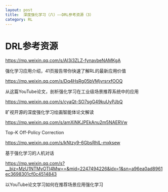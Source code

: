 ```yaml
---
layout: post
title:  深度强化学习（六）——DRL参考资源（3）
category: RL 
---
```


# DRL参考资源

https://mp.weixin.qq.com/s/AI3i3ZLZ-fynavbeNAMKgA

强化学习应用介绍，41页报告带你快速了解RL的最新应用价值

https://mp.weixin.qq.com/s/Dq4HsRg05bVMjvrsrxfOOQ

从这篇YouTube论文，剖析强化学习在工业级场景推荐系统中的应用

https://mp.weixin.qq.com/s/cyaQt-SO7sgG49kuUyPJbQ

旷视开源的深度强化学习绘画智能体论文解读

https://mp.weixin.qq.com/s/amXiNKJPEkAnu2m5NAERVw

Top-K Oﬀ-Policy Correction

https://mp.weixin.qq.com/s/kNtzy9-6GbsRhlL-mxksew

基于强化学习的人机对话

https://mp.weixin.qq.com/s?__biz=MzU1NTMyOTI4Mw==&mid=2247494226&idx=1&sn=a96ea0ad8961ec3698301cf0c4514843

以YouTube论文学习如何在推荐场景应用强化学习
